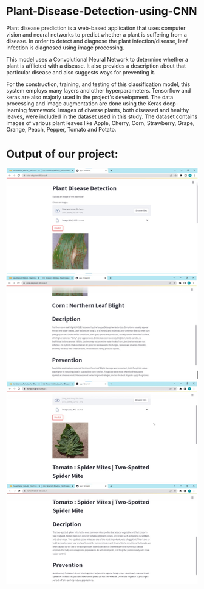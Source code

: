 # Plant-Disease-Detection-using-CNN
Plant disease prediction is a web-based application that uses computer vision and neural networks to predict whether a plant is suffering from a disease. In order to detect and diagnose the plant infection/disease, leaf infection is diagnosed using image processing.

This model uses a Convolutional Neural Network to determine whether a plant is afflicted with a disease. It also provides a description about that particular disease and also suggests ways for preventing it. 

For the construction, training, and testing of this classification model, this system employs many layers and other hyperparameters. 
Tensorflow and keras are also majorly used in the project's development.
The data processing and image augmentation are done using the Keras deep-learning framework. 
Images of diverse plants, both diseased and healthy leaves, were included in the dataset used in this study. 
The dataset contains images of various plant leaves like Apple, Cherry, Corn, Strawberry, Grape, Orange, Peach, Pepper, Tomato and Potato.

# Output of our project:
![GitHub Logo](project_result_pic/result_pic_1.jpg) 
![GitHub Logo](project_result_pic/result_pic_2.jpg)
![GitHub Logo](project_result_pic/result_pic_5.jpg)
![GitHub Logo](project_result_pic/result_pic_6.jpg)
